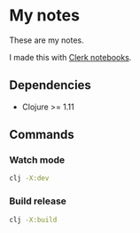 # My notes

These are my notes.

I made this with [Clerk notebooks](https://github.com/nextjournal/clerk).

## Dependencies

- Clojure >= 1.11

## Commands

### Watch mode

```bash
clj -X:dev
```

### Build release

```bash
clj -X:build
```

